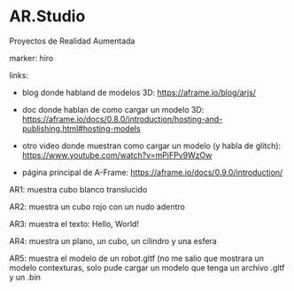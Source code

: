 # AR.Studio
Proyectos de Realidad Aumentada

marker: hiro

links:

  - blog donde habland de modelos 3D: https://aframe.io/blog/arjs/
  
  - doc donde hablan de como cargar un modelo 3D: https://aframe.io/docs/0.8.0/introduction/hosting-and-publishing.html#hosting-models
  
  - otro video donde muestran como cargar un modelo (y habla de glitch): https://www.youtube.com/watch?v=mPiFPv9WzOw 
  
  - página principal de A-Frame: https://aframe.io/docs/0.9.0/introduction/

AR1: muestra cubo blanco translucido

AR2: muestra un cubo rojo con un nudo adentro

AR3: muestra el texto: Hello, World!

AR4: muestra un plano, un cubo, un cilindro y una esfera

AR5: muestra el modelo de un robot.gltf (no me salio que mostrara un modelo contexturas, solo pude cargar un modelo que tenga un        archivo .gltf y un .bin
    

